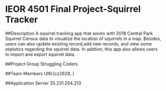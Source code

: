# IEOR 4501 Final Project-Squirrel Tracker

##Description
A squirrel tracking app that works with 2018 Central Park Squirrel Census data to visualize the location of squirrels in a map. Besides, users can also update existing record,add new records, and view some statistics regarding the squirrel data. In addtion, this app also allows users to import and export squirrel data.

##Project Group
Struggling Coders

##Team Members
UNI:[cz2628, ]

##Application Server
35.231.254.213

